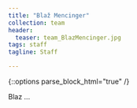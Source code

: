 ```yaml
---
title: "Blaž Mencinger"
collection: team
header:
  teaser: team_BlazMencinger.jpg
tags: staff
tagline: Staff

---
```


{::options parse_block_html="true" /}

Blaz ...

